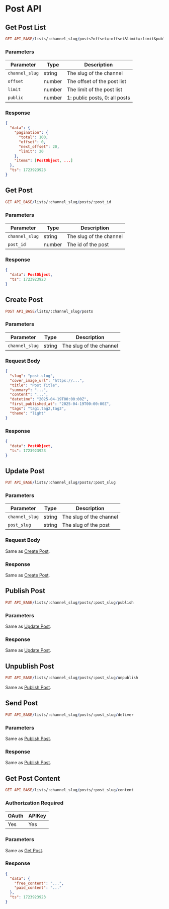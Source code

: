 # Post API

## Get Post List

```prolog
GET API_BASE/lists/:channel_slug/posts?offset=:offset&limit=:limit&public=:public
```

### Parameters

| Parameter      | Type   | Description                   |
| -------------- | ------ | ----------------------------- |
| `channel_slug` | string | The slug of the channel       |
| `offset`       | number | The offset of the post list   |
| `limit`        | number | The limit of the post list    |
| `public`       | number | 1: public posts, 0: all posts |

### Response

```json
{
  "data": {
    "pagination": {
      "total": 100,
      "offset": 0,
      "next_offset": 20,
      "limit": 20
    },
    "items": [PostObject, ...]
  },
  "ts": 1723923923
}
```

## Get Post

```prolog
GET API_BASE/lists/:channel_slug/posts/:post_id
```

### Parameters

| Parameter      | Type   | Description             |
| -------------- | ------ | ----------------------- |
| `channel_slug` | string | The slug of the channel |
| `post_id`      | number | The id of the post      |

### Response

```json
{
  "data": PostObject,
  "ts": 1723923923
}
```

## Create Post

```prolog
POST API_BASE/lists/:channel_slug/posts
```

### Parameters

| Parameter      | Type   | Description             |
| -------------- | ------ | ----------------------- |
| `channel_slug` | string | The slug of the channel |

### Request Body

```json
{
  "slug": "post-slug",
  "cover_image_url": "https://...",
  "title": "Post Title",
  "summary": "...",
  "content": "...",
  "datetime": "2025-04-19T00:00:00Z",
  "first_published_at": "2025-04-19T00:00:00Z",
  "tags": "tag1,tag2,tag3",
  "theme": "light"
}
```

### Response

```json
{
  "data": PostObject,
  "ts": 1723923923
}
```

## Update Post

```prolog
PUT API_BASE/lists/:channel_slug/posts/:post_slug
```

### Parameters

| Parameter      | Type   | Description             |
| -------------- | ------ | ----------------------- |
| `channel_slug` | string | The slug of the channel |
| `post_slug`    | string | The slug of the post    |

### Request Body

Same as [Create Post](#create-post).

### Response

Same as [Create Post](#create-post).

## Publish Post

```prolog
PUT API_BASE/lists/:channel_slug/posts/:post_slug/publish
```

### Parameters

Same as [Update Post](#update-post).

### Response

Same as [Update Post](#update-post).

## Unpublish Post

```prolog
PUT API_BASE/lists/:channel_slug/posts/:post_slug/unpublish
```

Same as [Publish Post](#publish-post).

## Send Post

```prolog
PUT API_BASE/lists/:channel_slug/posts/:post_slug/deliver
```

### Parameters

Same as [Publish Post](#publish-post).

### Response

Same as [Publish Post](#publish-post).

## Get Post Content

```prolog
GET API_BASE/lists/:channel_slug/posts/:post_slug/content
```

### Authorization Required

| OAuth | APIKey |
| ----- | ------ |
| Yes   | Yes    |

### Parameters

Same as [Get Post](#get-post).

### Response

```json
{
  "data": {
    "free_content": "...",
    "paid_content": "..."
  },
  "ts": 1723923923
}
```
